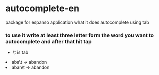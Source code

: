 # autocomplete-en
package for espanso application what it does autocomplete using tab

### to use it write at least three letter form the word you want to autocomplete and after that hit tap
 - \t is tab
<li>aba\t  -> abandon </li>
<li>aban\t  -> abandon </li>

